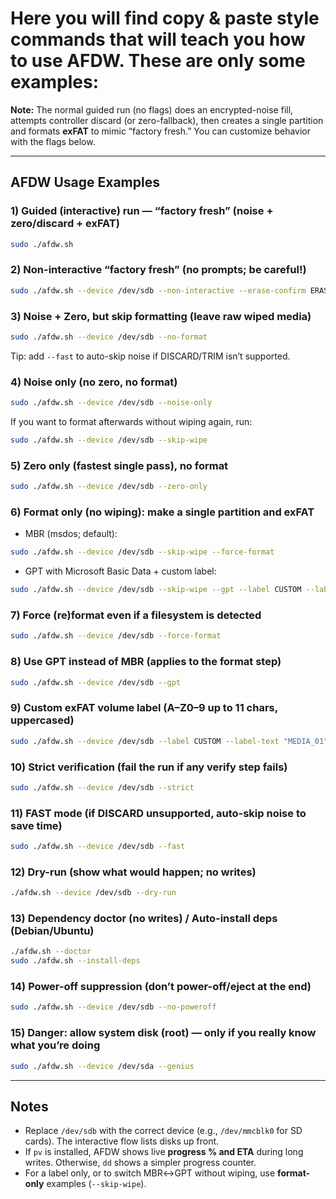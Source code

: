 # Here you will find copy & paste style commands that will teach you how to use AFDW. These are only some examples:

**Note:** The normal guided run (no flags) does an encrypted-noise fill, attempts controller discard (or zero-fallback), then creates a single partition and formats **exFAT** to mimic “factory fresh.”
You can customize behavior with the flags below.

---

## AFDW Usage Examples

### 1) Guided (interactive) run — “factory fresh” (noise + zero/discard + exFAT)

```bash
sudo ./afdw.sh
```

### 2) Non-interactive “factory fresh” (no prompts; be careful!)

```bash
sudo ./afdw.sh --device /dev/sdb --non-interactive --erase-confirm ERASE
```

### 3) Noise + Zero, but **skip formatting** (leave raw wiped media)

```bash
sudo ./afdw.sh --device /dev/sdb --no-format
```

Tip: add `--fast` to auto-skip noise if DISCARD/TRIM isn’t supported.

### 4) **Noise only** (no zero, no format)

```bash
sudo ./afdw.sh --device /dev/sdb --noise-only
```

If you want to format afterwards without wiping again, run:

```bash
sudo ./afdw.sh --device /dev/sdb --skip-wipe
```

### 5) **Zero only** (fastest single pass), no format

```bash
sudo ./afdw.sh --device /dev/sdb --zero-only
```

### 6) **Format only** (no wiping): make a single partition and exFAT

* MBR (msdos; default):

```bash
sudo ./afdw.sh --device /dev/sdb --skip-wipe --force-format
```

* GPT with Microsoft Basic Data + custom label:

```bash
sudo ./afdw.sh --device /dev/sdb --skip-wipe --gpt --label CUSTOM --label-text "ARCHIVE01" --force-format
```

### 7) Force (re)format even if a filesystem is detected

```bash
sudo ./afdw.sh --device /dev/sdb --force-format
```

### 8) Use GPT instead of MBR (applies to the format step)

```bash
sudo ./afdw.sh --device /dev/sdb --gpt
```

### 9) Custom exFAT volume label (A–Z0–9 up to 11 chars, uppercased)

```bash
sudo ./afdw.sh --device /dev/sdb --label CUSTOM --label-text "MEDIA_01"
```

### 10) Strict verification (fail the run if any verify step fails)

```bash
sudo ./afdw.sh --device /dev/sdb --strict
```

### 11) FAST mode (if DISCARD unsupported, auto-skip noise to save time)

```bash
sudo ./afdw.sh --device /dev/sdb --fast
```

### 12) Dry-run (show what would happen; no writes)

```bash
./afdw.sh --device /dev/sdb --dry-run
```

### 13) Dependency doctor (no writes) / Auto-install deps (Debian/Ubuntu)

```bash
./afdw.sh --doctor
sudo ./afdw.sh --install-deps
```

### 14) Power-off suppression (don’t power-off/eject at the end)

```bash
sudo ./afdw.sh --device /dev/sdb --no-poweroff
```

### 15) Danger: allow system disk (root) — only if you really know what you’re doing

```bash
sudo ./afdw.sh --device /dev/sda --genius
```

---

## Notes

* Replace `/dev/sdb` with the correct device (e.g., `/dev/mmcblk0` for SD cards).
  The interactive flow lists disks up front.
* If `pv` is installed, AFDW shows live **progress % and ETA** during long writes. Otherwise, `dd` shows a simpler progress counter.
* For a label only, or to switch MBR↔GPT without wiping, use **format-only** examples (`--skip-wipe`).
